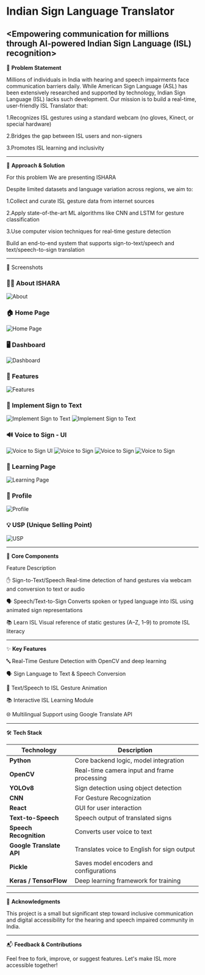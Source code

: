 # Indian Sign Language Translator #

<Empowering communication for millions through AI-powered Indian Sign Language (ISL) recognition>
----------------------------------------------------------------------------------------------------------------------------------------------------------------------------------------------------------------------------------------------------------

🧩 **Problem Statement**

Millions of individuals in India with hearing and speech impairments face communication barriers daily. While American Sign Language (ASL) has been extensively researched and supported by technology, Indian Sign Language (ISL) lacks such development.
Our mission is to build a real-time, user-friendly ISL Translator that:

1.Recognizes ISL gestures using a standard webcam (no gloves, Kinect, or special hardware)

2.Bridges the gap between ISL users and non-signers

3.Promotes ISL learning and inclusivity


----------------------------------------------------------------------------------------------------------------------------------------------------------------------------------------------------------------------------------------------------------

🧠 **Approach & Solution**

For this problem We are presenting ISHARA 

Despite limited datasets and language variation across regions, we aim to:

1.Collect and curate ISL gesture data from internet sources

2.Apply state-of-the-art ML algorithms like CNN and LSTM for gesture classification

3.Use computer vision techniques for real-time gesture detection

Build an end-to-end system that supports sign-to-text/speech and text/speech-to-sign translation

----------------------------------------------------------------------------------------------------------------------------------------------------------------------------------------------------------------------------------------------------------

📸 Screenshots

### 🧑‍💼 About ISHARA
![About](ScreenShots/About.png)

### 🏠 Home Page
![Home Page](ScreenShots/HomePage.png)

### 🖥️ Dashboard
![Dashboard](ScreenShots/Dashboard.png)

### 🚀 Features
![Features](ScreenShots/Features.png)

### 🤖 Implement Sign to Text
![Implement Sign to Text](ScreenShots/Implement_sign_to_text.png)
![Implement Sign to Text](ScreenShots/SIGN_IMPLEMENT.png)

### 🔊 Voice to Sign - UI
![Voice to Sign UI](Voice_to_Sign.png)
![Voice to Sign](ScreenShots/voice_to_sign_impl.png)
![Voice to Sign](ScreenShots/voice_to_sign_imple.png)
![Voice to Sign](ScreenShots/voice_to_sign_implemen.png)

### 📘 Learning Page
![Learning Page](ScreenShots/Learning_page.png)

### 👤 Profile
![Profile](ScreenShots/Profile.png)

### 💡 USP (Unique Selling Point)
![USP](ScreenShots/USP.png)

----------------------------------------------------------------------------------------------------------------------------------------------------------------------------------------------------------------------------------------------------------

🧩 **Core Components**

Feature	Description

✋ Sign-to-Text/Speech	Real-time detection of hand gestures via webcam and conversion to text or audio

🗣️ Speech/Text-to-Sign	Converts spoken or typed language into ISL using animated sign representations

📚 Learn ISL	Visual reference of static gestures (A–Z, 1–9) to promote ISL literacy

----------------------------------------------------------------------------------------------------------------------------------------------------------------------------------------------------------------------------------------------------------

✨ **Key Features**

🔤 Real-Time Gesture Detection with OpenCV and deep learning

🗣️ Sign Language to Text & Speech Conversion

📢 Text/Speech to ISL Gesture Animation

📚 Interactive ISL Learning Module

🌐 Multilingual Support using Google Translate API

----------------------------------------------------------------------------------------------------------------------------------------------------------------------------------------------------------------------------------------------------------

🛠️ **Tech Stack**

| Technology               | Description                                     |
| ------------------------ | ----------------------------------------------- |
| **Python**               | Core backend logic, model integration           |
| **OpenCV**               | Real-time camera input and frame processing     |
| **YOLOv8**               | Sign detection using object detection           |
| **CNN**                  | For Gesture Recognization                       |
| **React**                | GUI for user interaction                        |
| **Text-to-Speech**       | Speech output of translated signs               |
| **Speech Recognition**   | Converts user voice to text                     |
| **Google Translate API** | Translates voice to English for sign output     |
| **Pickle**               | Saves model encoders and configurations         |
| **Keras / TensorFlow**   | Deep learning framework for training            |

----------------------------------------------------------------------------------------------------------------------------------------------------------------------------------------------------------------------------------------------------------

🙏 **Acknowledgments**

This project is a small but significant step toward inclusive communication and digital accessibility for the hearing and speech impaired community in India.

----------------------------------------------------------------------------------------------------------------------------------------------------------------------------------------------------------------------------------------------------------

📬 **Feedback & Contributions**

Feel free to fork, improve, or suggest features. Let's make ISL more accessible together!
